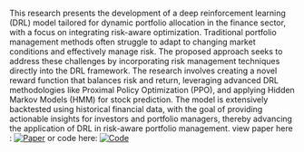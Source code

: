 This research presents the development of a deep reinforcement learning (DRL) model tailored for dynamic portfolio allocation in the finance sector, with a focus on integrating risk-aware optimization. Traditional portfolio management methods often struggle to adapt to changing market conditions and effectively manage risk. The proposed approach seeks to address these challenges by incorporating risk management techniques directly into the DRL framework. The research involves creating a novel reward function that balances risk and return, leveraging advanced DRL methodologies like Proximal Policy Optimization (PPO), and applying Hidden Markov Models (HMM) for stock prediction. The model is extensively backtested using historical financial data, with the goal of providing actionable insights for investors and portfolio managers, thereby advancing the application of DRL in risk-aware portfolio management.
view paper here : [![Paper](https://img.shields.io/badge/Paper-%23FAFBFC?style=for-the-badge&logoColor=24292E&labelColor=FAFBFC&color=lightgrey)](https://github.com/sabuniemmanuelc/Masters-of-Science-in-Financial-Engineering/blob/main/MScFE%20Research%20Paper.pdf)
 or code here: [![Code](https://img.shields.io/badge/Code-%23FAFBFC?style=for-the-badge&logoColor=24292E&labelColor=FAFBFC&color=lightgrey)](https://github.com/sabuniemmanuelc/Masters-of-Science-in-Financial-Engineering/blob/main/Enhancing_Dynamic_Portfolio_Allocation_in_Finance_Leveraging_Deep_Reinforcement_Learning_with_Risk_Aware_Optimization.ipynb)
